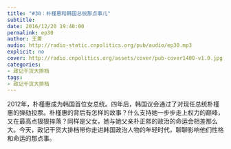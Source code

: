 ```yaml
---
title: "#30：朴槿惠和韩国总统那点事儿"
subtitle: 
date: 2016/12/20 19:40:00
permalink: ep30
author: 王菁
audio: http://radio-static.cnpolitics.org/pub/audio/ep30.mp3
explicit: no
cover: http://radio.cnpolitics.org/assets/cover/pub-cover1400-v1.0.jpg
categories:
- 政记干货大排档
tags:
- 政记干货大排档
---
```


2012年，朴槿惠成为韩国首位女总统。四年后，韩国议会通过了对现任总统朴槿惠的弹劾投票。朴槿惠的背后有怎样的故事？什么支持她一步步走上权力的巅峰，又在最高点狠狠摔落？同样是父女，她与她父亲朴正熙的政治的命运会相差那么大。今天，政记干货大排档带你走进韩国政治人物的年轻时代，聊聊影响他们性格和命运的那点事。
